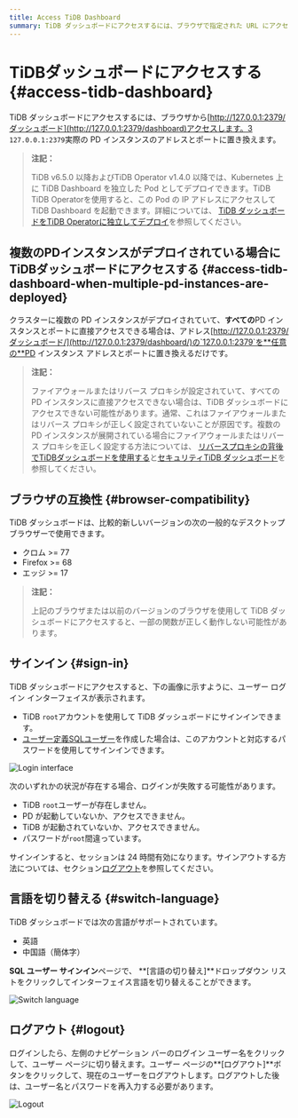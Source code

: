 ```yaml
---
title: Access TiDB Dashboard
summary: TiDB ダッシュボードにアクセスするには、ブラウザで指定された URL にアクセスします。複数の PD インスタンスの場合は、アドレスを任意の PD インスタンスのアドレスとポートに置き換えます。新しいバージョンの Chrome、Firefox、または Edge ブラウザを使用します。TiDB ルート アカウントまたはユーザー定義の SQL ユーザーでサインインします。セッションは 24 時間有効です。英語と中国語を切り替えます。ログアウトするには、ユーザー名をクリックしてから [ログアウト] ボタンをクリックします。
---
```


# TiDBダッシュボードにアクセスする {#access-tidb-dashboard}

TiDB ダッシュボードにアクセスするには、ブラウザから[http://127.0.0.1:2379/ダッシュボード](http://127.0.0.1:2379/dashboard)アクセスします。3 `127.0.0.1:2379`実際の PD インスタンスのアドレスとポートに置き換えます。

> **注記：**
>
> TiDB v6.5.0 以降およびTiDB Operator v1.4.0 以降では、Kubernetes 上に TiDB Dashboard を独立した Pod としてデプロイできます。TiDB TiDB Operatorを使用すると、この Pod の IP アドレスにアクセスして TiDB Dashboard を起動できます。詳細については、 [TiDB ダッシュボードをTiDB Operatorに独立してデプロイ](https://docs.pingcap.com/tidb-in-kubernetes/dev/get-started#deploy-tidb-dashboard-independently)を参照してください。

## 複数のPDインスタンスがデプロイされている場合にTiDBダッシュボードにアクセスする {#access-tidb-dashboard-when-multiple-pd-instances-are-deployed}

クラスターに複数の PD インスタンスがデプロイされていて、**すべての**PD インスタンスとポートに直接アクセスできる場合は、アドレス[http://127.0.0.1:2379/ダッシュボード/](http://127.0.0.1:2379/dashboard/)の`127.0.0.1:2379`を**任意の**PD インスタンス アドレスとポートに置き換えるだけです。

> **注記：**
>
> ファイアウォールまたはリバース プロキシが設定されていて、すべての PD インスタンスに直接アクセスできない場合は、TiDB ダッシュボードにアクセスできない可能性があります。通常、これはファイアウォールまたはリバース プロキシが正しく設定されていないことが原因です。複数の PD インスタンスが展開されている場合にファイアウォールまたはリバース プロキシを正しく設定する方法については、 [リバースプロキシの背後でTiDBダッシュボードを使用する](/dashboard/dashboard-ops-reverse-proxy.md)と[セキュリティTiDB ダッシュボード](/dashboard/dashboard-ops-security.md)を参照してください。

## ブラウザの互換性 {#browser-compatibility}

TiDB ダッシュボードは、比較的新しいバージョンの次の一般的なデスクトップ ブラウザーで使用できます。

-   クロム &gt;= 77
-   Firefox &gt;= 68
-   エッジ &gt;= 17

> **注記：**
>
> 上記のブラウザまたは以前のバージョンのブラウザを使用して TiDB ダッシュボードにアクセスすると、一部の関数が正しく動作しない可能性があります。

## サインイン {#sign-in}

TiDB ダッシュボードにアクセスすると、下の画像に示すように、ユーザー ログイン インターフェイスが表示されます。

-   TiDB `root`アカウントを使用して TiDB ダッシュボードにサインインできます。
-   [ユーザー定義SQLユーザー](/dashboard/dashboard-user.md)を作成した場合は、このアカウントと対応するパスワードを使用してサインインできます。

![Login interface](/media/dashboard/dashboard-access-login.png)

次のいずれかの状況が存在する場合、ログインが失敗する可能性があります。

-   TiDB `root`ユーザーが存在しません。
-   PD が起動していないか、アクセスできません。
-   TiDB が起動されていないか、アクセスできません。
-   パスワードが`root`間違っています。

サインインすると、セッションは 24 時間有効になります。サインアウトする方法については、セクション[ログアウト](#logout)を参照してください。

## 言語を切り替える {#switch-language}

TiDB ダッシュボードでは次の言語がサポートされています。

-   英語
-   中国語（簡体字）

**SQL ユーザー サインイン**ページで、 **[言語の切り替え]**ドロップダウン リストをクリックしてインターフェイス言語を切り替えることができます。

![Switch language](/media/dashboard/dashboard-access-switch-language.png)

## ログアウト {#logout}

ログインしたら、左側のナビゲーション バーのログイン ユーザー名をクリックして、ユーザー ページに切り替えます。ユーザー ページの**[ログアウト]**ボタンをクリックして、現在のユーザーをログアウトします。ログアウトした後は、ユーザー名とパスワードを再入力する必要があります。

![Logout](/media/dashboard/dashboard-access-logout.png)
